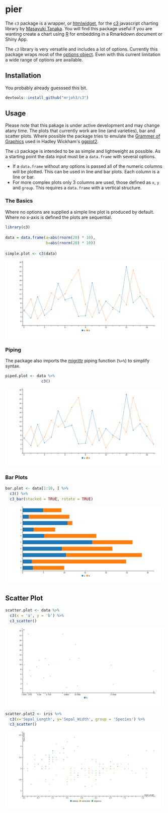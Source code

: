 # pier




The `c3` package is a wrapper, or [htmlwidget](http://www.htmlwidgets.org/), for the [c3](http://c3js.org/) javascript charting library by [Masayuki Tanaka](https://github.com/masayuki0812). You will find this package useful if you are wanting create a chart using [R](https://www.r-project.org/) for embedding in a Rmarkdown document or Shiny App.  

The `c3` library is very versatile and includes a lot of options. Currently this package wraps most of the [options object](http://c3js.org/reference.html). Even with this current limitation a wide range of options are available. 


## Installation

You probably already guesssed this bit.


```r
devtools::install_github("mrjoh3/c3")
```


## Usage

Please note that this pakage is under active development and may change atany time. The plots that currently work are line (and varieties), bar and scatter plots. Where possible the package tries to emulate the [Grammer of Graphics](https://books.google.com.au/books?id=ZiwLCAAAQBAJ&lpg=PR3&dq=inauthor%3A%22Leland%20Wilkinson%22&pg=PR3#v=onepage&q&f=false) used in Hadley Wickham's [ggplot2](http://ggplot2.org/).

The `c3` package is intended to be as simple and lightweight as possible. As a starting point the data input must be a `data.frame` with several options. 

  * If a `data.frame` without any options is passed all of the numeric columns will be plotted. This can be used in line and bar plots. Each column is a line or bar.
  * For more complex plots only 3 columns are used, those defined as `x`, `y` and `group`. This requires a `data.frame` with a vertical structure.

### The Basics

Where no options are supplied a simple line plot is produced by default. Where no x-axis is defined the plots are sequential. 


```r
library(c3)

data = data.frame(a=abs(rnorm(20) * 10),
                  b=abs(rnorm(20) * 10))

simple.plot <- c3(data)
```

![widget](img/filed1cd92533c.png)


### Piping

The package also imports the [migrittr](https://cran.r-project.org/web/packages/magrittr/vignettes/magrittr.html) piping function (`%>%`) to simplify syntax.


```r
piped.plot <- data %>%
                c3() 
```


![widget](img/filed1c110e8d99.png)


### Bar Plots


```r
bar.plot <- data[1:10, ] %>%
  c3() %>%
  c3_bar(stacked = TRUE, rotate = TRUE)
```


![widget](img/filed1c3b0af777.png)


## Scatter Plot


```r
scatter.plot <- data %>%
  c3(x = 'a', y = 'b') %>%
  c3_scatter()
```


![widget](img/filed1c795815fd.png)



```r
scatter.plot2 <- iris %>%
  c3(x='Sepal_Length', y='Sepal_Width', group = 'Species') %>% 
  c3_scatter()
```


![widget](img/filed1c764f8012.png)
